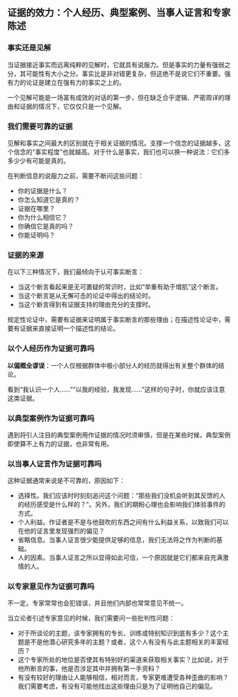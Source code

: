 ## 证据的效力：个人经历、典型案例、当事人证言和专家陈述

### 事实还是见解

当证据接近事实而远离纯粹的见解时，它就具有说服力。但是事实的力量有强弱之分，其可能性有大小之分。事实比是非对错更复杂，但这绝不是说它们不重要。强有力的论证是建立在强有力的事实之上的。

一个见解可能是一场富有成效的对话的第一步，但在缺乏合乎逻辑、严密周详的理由和证据的情况下，它仅仅只是一个见解。

### 我们需要可靠的证据

见解和事实之间最大的区别就在于相关证据的情况。支撑一个信念的证据越多，这个信念的“事实程度”也就越高。对于什么是事实，我们也可以换一种说法：它们多多少少有可能是真的。

在判断信息的说服力之前，需要不断问这些问题：

- 你的证据是什么？
- 你怎么知道它是真的？
- 证据在哪里？
- 你为什么相信它？
- 你确信它是真的吗？
- 你能证明吗？

### 证据的来源

在以下三种情况下，我们最倾向于认可事实断言：

- 当这个断言看起来是无可置疑的常识时，比如“举重有助于增肌”这个断言。
- 当这个断言是从无懈可击的论证中得出的结论时。
- 当这个断言得到有证据支持的理由充分的支撑时。

规定性论证中，需要有证据来证明属于事实断言的那些理由；在描述性论证中，需要有证据来直接证明一个描述性的结论。

### 以个人经历作为证据可靠吗

**以偏概全谬误**：一个人仅根据群体中极小部分人的经历就得出有关整个群体的结论。

看到“我认识一个人……”“以我的经验，我发现……”这样的句子时，你就应该注意这类证据。

### 以典型案例作为证据可靠吗

遇到将引人注目的典型案例用作证据的情况时须审慎，但是在某些时候，典型案例即使算不上有力的证据，也非常有用。

### 以当事人证言作为证据可靠吗

这种证据通常来说是不可靠的，原因如下：

- 选择性。我们应该时时刻刻追问这个问题：“那些我们没机会听到其反馈的人的经历感受是什么样的？”。另外，我们的期盼心理也会影响我们体验事件的方式。
- 个人利益。作证者是不是与他鼓吹的东西之间有什么利益关系，以致我们可以在他的证言里发现强烈的偏见？
- 省略信息。当事人证言很少能提供足够的信息，我们无法将之作为判断的基础。
- 人的因素。当事人证言之所以显得如此可信，一个原因就是它们都来自充满激情的人。

### 以专家意见作为证据可靠吗

不一定。专家常常也会犯错误，并且他们内部也常常意见不统一。

当立论者引述专家意见的时候，我们需要问一些批判性问题：

- 对于所谈论的主题，该专家拥有的专长、训练或特别知识到底有多少？这个主题是不是他潜心研究多年的主题？或者，这个人有没有与此主题相关的丰富经历？
- 这个专家所处的地位是否使其有特别好的渠道来获取相关事实？比如说，对于他所断言的事，他是否涉足其中并拥有第一手资料？
- 有没有较好的理由让人能够相信，相对而言，专家更难遭受各种歪曲的影响？我们需要考虑，有没有可能他找出这些理由只是为了证明他自己的偏见。


